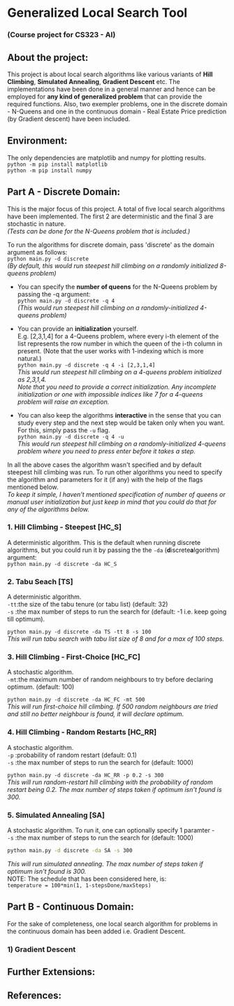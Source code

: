 # Generalized Local Search Tool
### (Course project for CS323 - AI)

## About the project:
This project is about local search algorithms like various variants of **Hill Climbing**, **Simulated Annealing**, **Gradient Descent** etc. The implementations have been done in a general manner and hence can be employed for **any kind of generalized problem** that can provide the required functions. Also, two exempler problems, one in the discrete domain - N-Queens and one in the continuous domain - Real Estate Price prediction (by Gradient descent) have been included.

## Environment:
The only dependencies are matplotlib and numpy for plotting results.  
`python -m pip install matplotlib`  
`python -m pip install numpy`

## Part A - Discrete Domain:
This is the major focus of this project. A total of five local search algorithms have been implemented. The first 2 are deterministic and the final 3 are stochastic in nature.  
_(Tests can be done for the N-Queens problem that is included.)_  

To run the algorithms for discrete domain, pass 'discrete' as the domain argument as follows:  
`python main.py -d discrete`  
_(By default, this would run steepest hill climbing on a randomly initialized 8-queens problem)_  

- You can specify the **number of queens** for the N-Queens problem by passing the -q argument:  
`python main.py -d discrete -q 4`  
_(This would run steepest hill climbing on a randomly-initialized 4-queens problem)_  

- You can provide an **initialization** yourself.  
E.g. [2,3,1,4] for a 4-Queens problem, where every i-th element of the list represents the row number in which the queen of the i-th column in present. (Note that the user works with 1-indexing which is more natural.)  
`python main.py -d discrete -q 4 -i [2,3,1,4]`  
_This would run steepest hill climbing on a 4-queens problem initialized as 2,3,1,4._  
_Note that you need to provide a correct initialization. Any incomplete initialization or one with impossible indices like 7 for a 4-queens problem will raise an exception._  

- You can also keep the algorithms **interactive** in the sense that you can study every step and the next step would be taken only when you want. For this, simply pass the `-u` flag.  
`python main.py -d discrete -q 4 -u`  
_This would run steepest hill climbing on a randomly-initialized 4-queens problem where you need to press enter before it takes a step._

In all the above cases the algorithm wasn't specified and by default steepest hill climbing was run. To run other algorithms you need to specify the algorithm and parameters for it (if any) with the help of the flags mentioned below.  
_To keep it simple, I haven't mentioned specification of number of queens or manual user initialization but just keep in mind that you could do that for any of the algorithms below._  

### 1. Hill Climbing - Steepest [HC_S]
A deterministic algorithm. This is the default when running discrete algorithms, but you could run it by passing the the `-da` (**d**iscrete**a**lgorithm) argument:  
`python main.py -d discrete -da HC_S`  
### 2. Tabu Seach [TS]
A deterministic algorithm.  
`-tt`:the size of the tabu tenure (or tabu list) (default: 32)  
`-s` :the max number of steps to run the search for (default: -1 i.e. keep going till optimum).  

`python main.py -d discrete -da TS -tt 8 -s 100`  
_This will run tabu search with tabu list size of 8 and for a max of 100 steps._
### 3. Hill Climbing - First-Choice [HC_FC]
A stochastic algorithm.  
`-mt`:the maximum number of random neighbours to try before declaring optimum. (default: 100)  

`python main.py -d discrete -da HC_FC -mt 500`  
_This will run first-choice hill climbing. If 500 random neighbours are tried and still no better neighbour is found, it will declare optimum._
### 4. Hill Climbing - Random Restarts [HC_RR]
A stochastic algorithm.  
`-p` :probability of random restart (default: 0.1)  
`-s` :the max number of steps to run the search for (default: 1000)  

`python main.py -d discrete -da HC_RR -p 0.2 -s 300`  
_This will run random-restart hill climbing with the probability of random restart being 0.2. The max number of steps taken if optimum isn't found is 300._
### 5. Simulated Annealing [SA]
A stochastic algorithm. To run it, one can optionally specify 1 paramter -  
`-s` :the max number of steps to run the search for (default: 1000)  

```bash
python main.py -d discrete -da SA -s 300
```  
_This will run simulated annealing. The max number of steps taken if optimum isn't found is 300._  
NOTE: The schedule that has been considered here, is:  
``temperature = 100*min(1, 1-stepsDone/maxSteps)``
## Part B - Continuous Domain:
For the sake of completeness, one local search algorithm for problems in the continuous domain has been added i.e. Gradient Descent.

### 1) Gradient Descent

## Further Extensions:


## References: